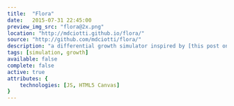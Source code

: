 ```yaml
---
title:  "Flora"
date:   2015-07-31 22:45:00
preview_img_src: "flora@2x.png"
location: "http://mdciotti.github.io/flora/"
source: "http://github.com/mdciotti/flora/"
description: "a differential growth simulator inspired by [this post on generative design](http://n-e-r-v-o-u-s.com/blog/?p=6721) and by [this compilation of grown structures](https://www.youtube.com/watch?v=9HI8FerKr6Q)"
tags: [simulation, growth]
available: false
complete: false
active: true
attributes: {
	technologies: [JS, HTML5 Canvas]
}
---
```




